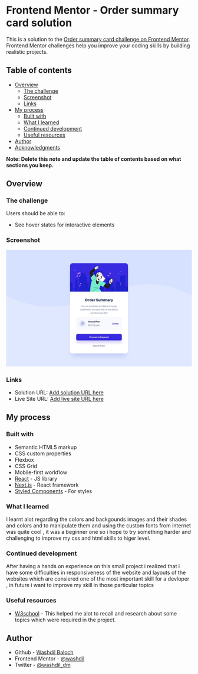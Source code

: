 # Frontend Mentor - Order summary card solution

This is a solution to the [Order summary card challenge on Frontend Mentor](https://www.frontendmentor.io/challenges/order-summary-component-QlPmajDUj). Frontend Mentor challenges help you improve your coding skills by building realistic projects. 

## Table of contents

- [Overview](#overview)
  - [The challenge](#the-challenge)
  - [Screenshot](#screenshot)
  - [Links](#links)
- [My process](#my-process)
  - [Built with](#built-with)
  - [What I learned](#what-i-learned)
  - [Continued development](#continued-development)
  - [Useful resources](#useful-resources)
- [Author](#author)
- [Acknowledgments](#acknowledgments)

**Note: Delete this note and update the table of contents based on what sections you keep.**

## Overview

### The challenge

Users should be able to:

- See hover states for interactive elements

### Screenshot

![](./design/desktop-design.jpg)



### Links

- Solution URL: [Add solution URL here](https://your-solution-url.com)
- Live Site URL: [Add live site URL here](https://your-live-site-url.com)

## My process

### Built with

- Semantic HTML5 markup
- CSS custom properties
- Flexbox
- CSS Grid
- Mobile-first workflow
- [React](https://reactjs.org/) - JS library
- [Next.js](https://nextjs.org/) - React framework
- [Styled Components](https://styled-components.com/) - For styles

### What I learned

I learnt alot regarding the colors and backgounds images and their shades and colors and to manipulate them and using the custom fonts from internet was quite cool , it was a beginner one so i hope to try something harder and challenging to improve my css and html skills to higer level.


### Continued development

After having a hands on experience on this small project i realized that i have some difficulties in responsiveness of the website and layouts of the websites which are consiered one of the most important skill for a devloper , in future i want to improve my skill in those particular topics


### Useful resources

- [W3school](https://www.w3school.com) - This helped me alot to recall and research about some topics which were required in the project.


## Author

- Github - [Washdil Baloch](https://github.com/Washdil)
- Frontend Mentor - [@washdil](https://www.frontendmentor.io/profile/Washdil)
- Twitter - [@washdil_dm](https://www.twitter.com/washdil_dm)

